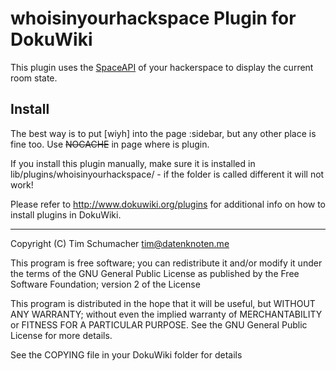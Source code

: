 # whoisinyourhackspace Plugin for DokuWiki

This plugin uses the [SpaceAPI](http://spaceapi.net/) of your hackerspace to display the current room state.

## Install

The best way is to put [wiyh] into the page :sidebar, but any other place is fine too.
Use ~~NOCACHE~~ in page where is plugin.

If you install this plugin manually, make sure it is installed in
lib/plugins/whoisinyourhackspace/ - if the folder is called different it
will not work!

Please refer to http://www.dokuwiki.org/plugins for additional info
on how to install plugins in DokuWiki.

----
Copyright (C) Tim Schumacher <tim@datenknoten.me>

This program is free software; you can redistribute it and/or modify
it under the terms of the GNU General Public License as published by
the Free Software Foundation; version 2 of the License

This program is distributed in the hope that it will be useful,
but WITHOUT ANY WARRANTY; without even the implied warranty of
MERCHANTABILITY or FITNESS FOR A PARTICULAR PURPOSE.  See the
GNU General Public License for more details.

See the COPYING file in your DokuWiki folder for details
